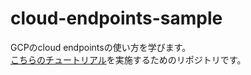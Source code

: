 # cloud-endpoints-sample
GCPのcloud endpointsの使い方を学びます。  
[こちらのチュートリアル](https://cloud.google.com/endpoints/docs/grpc/get-started-cloud-run)を実施するためのリポジトリです。
